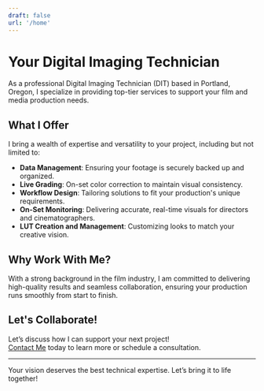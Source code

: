 ```yaml
---
draft: false
url: '/home'
---
```


# Your Digital Imaging Technician
As a professional Digital Imaging Technician (DIT) based in Portland, Oregon, I specialize in providing top-tier services to support your film and media production needs.

## What I Offer
I bring a wealth of expertise and versatility to your project, including but not limited to:

- **Data Management**: Ensuring your footage is securely backed up and organized.
- **Live Grading**: On-set color correction to maintain visual consistency.
- **Workflow Design**: Tailoring solutions to fit your production's unique requirements.
- **On-Set Monitoring**: Delivering accurate, real-time visuals for directors and cinematographers.
- **LUT Creation and Management**: Customizing looks to match your creative vision.

## Why Work With Me?
With a strong background in the film industry, I am committed to delivering high-quality results and seamless collaboration, ensuring your production runs smoothly from start to finish.
## Let's Collaborate!
Let’s discuss how I can support your next project!  
[Contact Me](mailto:chris@wyzurd.com) today to learn more or schedule a consultation.  


---
Your vision deserves the best technical expertise. Let’s bring it to life together!